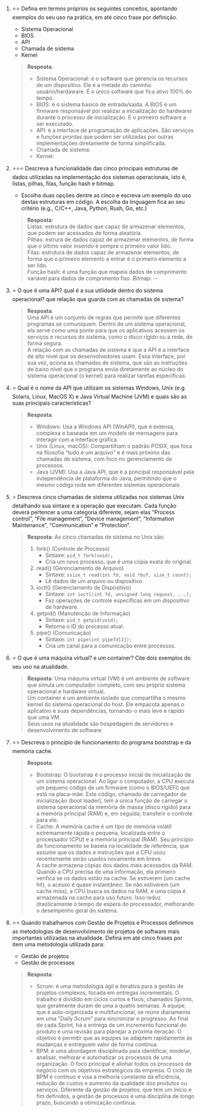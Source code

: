 1. ⭐⭐ Defina em termos próprios os seguintes conceitos, apontando
exemplos do seu uso na prática, em até cinco frase por definição.
    * Sistema Operacional
    * BIOS
    * API
    * Chamada de sistema
    * Kernel

    > **Resposta**:
    > * Sistema Operacional: é o software que gerencia os recursos de um dispositivo. Ele é a metade do caminho usuário/hardaware. É o único software que fica ativo 100% do tempo.
    > * BIOS: é o sistema basico de entrada/saída. A BIOS é um firmware responsável por realizar a inicialização do hardwarer durante o processo de inicialização. É o primeiro software a ser executado.
    > * API: é a interface de programação de aplicações. São serviços e funções prontas que podem ser utilizadas por outras implementações diretamente de forma simplificada.
    > * Chamada de sistema: 
    > * Kernel: 

2. ⭐⭐⭐ Descreva a funcionalidade das cinco principais estruturas de dados
utilizadas na implementação dos sistemas operacionais, isto é, listas, pilhas, filas, função hash e bitmap.
    * Escolha duas opções dentre as cinco e escreva um exemplo do uso destas estruturas em código. A escolha da linguagem fica ao seu critério (e.g., C/C++, Java, Python, Rush, Go, etc.)

    > **Resposta**:  
    > Listas: estrutura de dados que capaz de armazenar elementos, que podem ser acessados de forma aleatória.  
    > Pilhas: estrura de dados capaz de armazenar elementos, de forma que o último valor inserido é sempre o primeiro valor lido.  
    > Filas: estrutura de dados capaz de armazenar elementos, de forma que o primeiro elemento a entrar é o primeiro elemento a ser lido.  
    > Função hash: é uma função que mapeia dados de comprimento variável para dados de comprimento fixo.
    > Bitmap:  --

3. ⭐ O que é uma API? qual é a sua utilidade dentro do sistema operacional?
que relação que guarda com as chamadas de sistema?

    > **Resposta**:  
    > Uma API é um conjunto de regras que permite que diferentes programas se comuniquem. Dentro de um sistema operacional, ela serve como uma ponte para que os aplicativos acessem os serviços e recursos do sistema, como o disco rígido ou a rede, de forma segura.  
    > A relação com as chamadas de sistema é que a API é a interface de alto nível que os desenvolvedores usam. Essa interface, por sua vez, aciona as chamadas de sistema, que são as instruções de baixo nível que o programa envia diretamente ao núcleo do sistema operacional (o kernel) para realizar tarefas específicas.

4. ⭐ Qual é o nome da API que utilizam os sistemas Windows, Unix (e.g. Solaris, Linux, MacOS X) e Java Virtual Machine (JVM) e quais são as suas
principais características?

    > **Resposta**: 
    > * Windows: Usa a Windows API (WinAPI), que é extensa, complexa e baseada em um modelo de mensagens para interagir com a interface gráfica.
    > * Unix (Linux, macOS): Compartilham o padrão POSIX, que foca na filosofia "tudo é um arquivo" e é mais próximo das chamadas de sistema, com foco no gerenciamento de processos.
    > * Java (JVM): Usa a Java API, que é a principal responsável pela independência de plataforma do Java, permitindo que o mesmo código rode em diferentes sistemas operacionais.

5. ⭐ Descreva cinco chamadas de sistema utilizadas nos sistemas Unix
detalhando sua sintaxe e a operação que executam. Cada função deverá
pertencer a uma categoria diferente, sejam elas “Process control”, “File
management”, “Device management”, “Information Maintenance”, “Communication” e “Protection”.

    > **Resposta**:
    As cinco chamadas de sistema no Unix são:
    > 1. fork() (Controle de Processo) 
    >       * Sintaxe: `pid_t fork(void);`
    >       * Cria um novo processo, que é uma cópia exata do original.
    > 2. read() (Gerenciamento de Arquivo)
    >       * Sintaxe: `ssize_t read(int fd, void *buf, size_t count);`
    >       * Lê dados de um arquivo ou dispositivo.
    > 3. ioctl() (Gerenciamento de Dispositivo)
    >       * Sintaxe: `int ioctl(int fd, unsigned long request, ...);`
    >       * Faz operações de controle específicas em um dispositivo de hardware.
    > 4. getpid() (Manutenção de Informação)
    >       * Sintaxe: `pid_t getpid(void);`
    >       * Retorna o ID do processo atual.
    > 5. pipe() (Comunicação)
    >       * Sintaxe: `int pipe(int pipefd[2]);`
    >       * Cria um canal para a comunicação entre processos.

6. ⭐ O que é uma máquina virtual? e um container? Cite dois exemplos do
seu uso na atualidade.

    > **Resposta**: 
    > Uma máquina virtual (VM) é um ambiente de software que simula um computador completo, com seu próprio sistema operacional e hardware virtual.  
    > Um container é um ambiente isolado que compartilha o mesmo kernel do sistema operacional do host. Ele empacota apenas o aplicativo e suas dependências, tornando-o mais leve e rápido que uma VM.  
    > Seus usos na atualidade são hospedagem de servidores e desenvolvimento de software.

7. ⭐⭐ Descreva o princípio de funcionamento do programa bootstrap e da
memória cache.

    > **Resposta**:
    > * Bootstrap: O bootstrap é o processo inicial de inicialização de um sistema operacional. Ao ligar o computador, a CPU executa um pequeno código de um firmware (como o BIOS/UEFI) que está na placa-mãe. Este código, chamado de carregador de inicialização (boot loader), tem a única função de carregar o sistema operacional da memória de massa (disco rígido) para a memória principal (RAM) e, em seguida, transferir o controle para ele.
    > * Cache: A memória cache é um tipo de memória volátil extremamente rápida e pequena, localizada entre o processador (CPU) e a memória principal (RAM). Seu princípio de funcionamento se baseia na localidade de referência, que assume que os dados e instruções que a CPU usou recentemente serão usados novamente em breve.  
    > A cache armazena cópias dos dados mais acessados da RAM. Quando a CPU precisa de uma informação, ela primeiro verifica se os dados estão na cache. Se estiverem (um cache hit), o acesso é quase instantâneo. Se não estiverem (um cache miss), a CPU busca os dados na RAM, e uma cópia é armazenada na cache para uso futuro. Isso reduz drasticamente o tempo de espera do processador, melhorando o desempenho geral do sistema.

8. ⭐⭐ Quando trabalhamos com Gestão de Projetos e Processos definimos as
metodologias de desenvolvimento de projetos de software mais importantes
utilizadas na atualidade. Defina em até cinco frases por item uma
metodologia utilizada para:
    * Gestão de projetos
    * Gestão de processos

    > **Resposta**: 
    > * Scrum: é uma metodologia ágil e iterativa para a gestão de projetos complexos, focada em entregas incrementais. O trabalho é dividido em ciclos curtos e fixos, chamados Sprints, que geralmente duram de uma a quatro semanas. A equipe, que é auto-organizada e multifuncional, se reúne diariamente em uma "Daily Scrum" para sincronizar o progresso. Ao final de cada Sprint, há a entrega de um incremento funcional do produto e uma revisão para planejar a próxima iteração. O objetivo é permitir que as equipes se adaptem rapidamente às mudanças e entreguem valor de forma contínua.
    > * BPM: é uma abordagem disciplinada para identificar, modelar, analisar, melhorar e automatizar os processos de uma organização. O foco principal é alinhar todos os processos de negócio com os objetivos estratégicos da empresa. O ciclo de BPM é contínuo e visa a melhoria constante da eficiência, redução de custos e aumento da qualidade dos produtos ou serviços. Diferente da gestão de projetos, que tem um início e fim definidos, a gestão de processos é uma disciplina de longo prazo, buscando a otimização contínua.